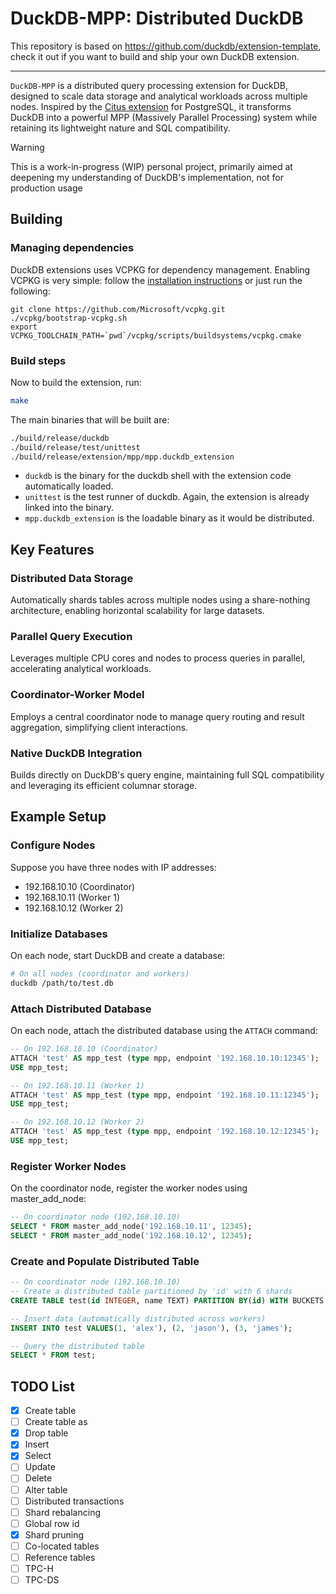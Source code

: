 # DuckDB-MPP: Distributed DuckDB

This repository is based on https://github.com/duckdb/extension-template, check it out if you want to build and ship your own DuckDB extension.

---

`DuckDB-MPP` is a distributed query processing extension for DuckDB, designed to scale
data storage and analytical workloads across multiple nodes. Inspired by the [Citus extension](https://github.com/citusdata/citus) for
PostgreSQL, it transforms DuckDB into a powerful MPP (Massively Parallel Processing) system while retaining its
lightweight nature and SQL compatibility.

> [!WARNING]     
> This is a work-in-progress (WIP) personal project, primarily aimed at deepening my understanding of DuckDB's implementation,
> not for production usage

## Building
### Managing dependencies
DuckDB extensions uses VCPKG for dependency management. Enabling VCPKG is very simple: follow the [installation instructions](https://vcpkg.io/en/getting-started) or just run the following:
```shell
git clone https://github.com/Microsoft/vcpkg.git
./vcpkg/bootstrap-vcpkg.sh
export VCPKG_TOOLCHAIN_PATH=`pwd`/vcpkg/scripts/buildsystems/vcpkg.cmake
```

### Build steps
Now to build the extension, run:
```sh
make
```
The main binaries that will be built are:
```sh
./build/release/duckdb
./build/release/test/unittest
./build/release/extension/mpp/mpp.duckdb_extension
```
- `duckdb` is the binary for the duckdb shell with the extension code automatically loaded.
- `unittest` is the test runner of duckdb. Again, the extension is already linked into the binary.
- `mpp.duckdb_extension` is the loadable binary as it would be distributed.

## Key Features
### Distributed Data Storage
Automatically shards tables across multiple nodes using a share-nothing architecture, enabling horizontal scalability for large datasets.
### Parallel Query Execution
Leverages multiple CPU cores and nodes to process queries in parallel, accelerating analytical workloads.
### Coordinator-Worker Model
Employs a central coordinator node to manage query routing and result aggregation, simplifying client interactions.
### Native DuckDB Integration
Builds directly on DuckDB's query engine, maintaining full SQL compatibility and leveraging its efficient columnar storage.

## Example Setup

### Configure Nodes  
Suppose you have three nodes with IP addresses:
- 192.168.10.10 (Coordinator)
- 192.168.10.11 (Worker 1)
- 192.168.10.12 (Worker 2)

### Initialize Databases
On each node, start DuckDB and create a database:
```bash
# On all nodes (coordinator and workers)
duckdb /path/to/test.db
```

### Attach Distributed Database
On each node, attach the distributed database using the `ATTACH` command:
```SQL
-- On 192.168.10.10 (Coordinator)
ATTACH 'test' AS mpp_test (type mpp, endpoint '192.168.10.10:12345');
USE mpp_test;

-- On 192.168.10.11 (Worker 1)
ATTACH 'test' AS mpp_test (type mpp, endpoint '192.168.10.11:12345');
USE mpp_test;

-- On 192.168.10.12 (Worker 2)
ATTACH 'test' AS mpp_test (type mpp, endpoint '192.168.10.12:12345');
USE mpp_test;
```

### Register Worker Nodes
On the coordinator node, register the worker nodes using master_add_node:
```SQL
-- On coordinator node (192.168.10.10)
SELECT * FROM master_add_node('192.168.10.11', 12345);
SELECT * FROM master_add_node('192.168.10.12', 12345);
```

### Create and Populate Distributed Table
```SQL
-- On coordinator node (192.168.10.10)
-- Create a distributed table partitioned by 'id' with 6 shards
CREATE TABLE test(id INTEGER, name TEXT) PARTITION BY(id) WITH BUCKETS 6;

-- Insert data (automatically distributed across workers)
INSERT INTO test VALUES(1, 'alex'), (2, 'jason'), (3, 'james');

-- Query the distributed table
SELECT * FROM test;
```

## TODO List
- [x] Create table
- [ ] Create table as 
- [x] Drop table 
- [x] Insert
- [x] Select
- [ ] Update
- [ ] Delete
- [ ] Alter table 
- [ ] Distributed transactions
- [ ] Shard rebalancing
- [ ] Global row id
- [x] Shard pruning
- [ ] Co-located tables
- [ ] Reference tables
- [ ] TPC-H
- [ ] TPC-DS 